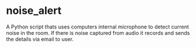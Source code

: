# noise_alert 

A Python script thats uses computers internal microphone to detect current noise in the room. If there is noise captured from audio it records and sends the details via email to user.
